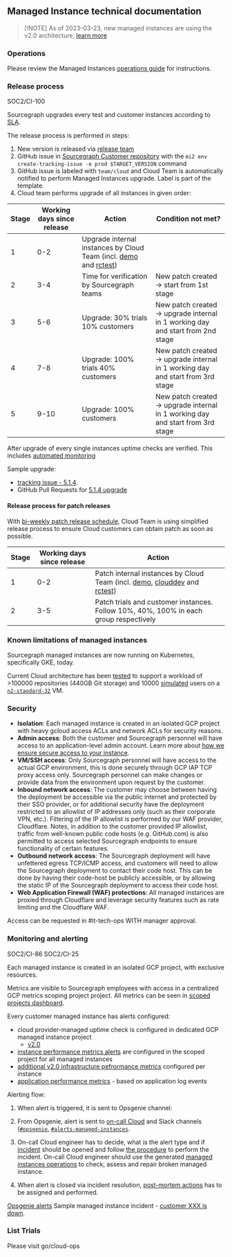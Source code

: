 ## Managed Instance technical documentation

> [!NOTE] As of 2023-03-23, new managed instances are using the v2.0 architecture, [learn more](./v2.0/index.md)

### Operations

Please review the Managed Instances [operations guide](./v2.0/index.md) for instructions.

### Release process

<span class="badge badge-note">SOC2/CI-100</span>

Sourcegraph upgrades every test and customer instances according to [SLA](#slas-for-managed-instances).

The release process is performed in steps:

1. New version is released via [release team](../../engineering/teams/release/team/index.md)
2. GitHub issue in [Sourcegraph Customer repository](https://github.com/sourcegraph/customer) with the `mi2 env create-tracking-issue -e prod $TARGET_VERSION` command
3. GitHub issue is labeled with `team/cloud` and Cloud Team is automatically notified to perform Managed Instances upgrade. Label is part of the template.
4. Cloud team performs upgrade of all instances in given order:

| Stage | Working days since release | Action                                                                                                                               | Condition not met?                                                              |
| ----- | -------------------------- | ------------------------------------------------------------------------------------------------------------------------------------ | ------------------------------------------------------------------------------- |
| 1     | 0-2                        | Upgrade internal instances by Cloud Team (incl. [demo](https://demo.sourcegraph.com/) and [rctest](https://rctest.sourcegraph.com/)) |
| 2     | 3-4                        | Time for verification by Sourcegraph teams                                                                                           | New patch created -> start from 1st stage                                       |
| 3     | 5-6                        | Upgrade: 30% trials 10% customers                                                                                                    | New patch created -> upgrade internal in 1 working day and start from 2nd stage |
| 4     | 7-8                        | Upgrade: 100% trials 40% customers                                                                                                   | New patch created -> upgrade internal in 1 working day and start from 3rd stage |
| 5     | 9-10                       | Upgrade: 100% customers                                                                                                              | New patch created -> upgrade internal in 1 working day and start from 3rd stage |

After upgrade of every single instances uptime checks are verified. This includes [automated monitoring](#monitoring-and-alerting)

Sample upgrade:

- [tracking issue - 5.1.4](https://github.com/sourcegraph/customer/issues/2251).
- GitHub Pull Requests for [5.1.4 upgrade](https://github.com/sourcegraph/cloud/pulls?q=is%3Apr+is%3Aclosed+label%3Ami-upgrade+5.1.4)

#### Release process for patch releases

With [bi-weekly patch release schedule](../../engineering/dev/process/releases/index.md#patch-schedule), Cloud Team is using simplified release process to ensure Cloud customers can obtain patch as soon as possible.

| Stage | Working days since release | Action                                                                                                                                                                            |
| ----- | -------------------------- | --------------------------------------------------------------------------------------------------------------------------------------------------------------------------------- |
| 1     | 0-2                        | Patch internal instances by Cloud Team (incl. [demo](https://demo.sourcegraph.com/), [clouddev](https://clouddev.sourcegraph.com/) and [rctest](https://rctest.sourcegraph.com/)) |
| 2     | 3-5                        | Patch trials and customer instances. Follow 10%, 40%, 100% in each group respectively                                                                                                                                              |

### Known limitations of managed instances

Sourcegraph managed instances are now running on Kubernetes, specifically GKE, today.

Current Cloud architecture has been [tested](./scalability_testing.md) to support a workload of >100000 repositories (440GB Git storage) and 10000 [simulated](https://github.com/sourcegraph/k6) users on a [`n2-standard-32`](https://cloud.google.com/compute/docs/general-purpose-machines#n2-standard) VM.

### Security

- **Isolation**: Each managed instance is created in an isolated GCP project with heavy gcloud access ACLs and network ACLs for security reasons.
- **Admin access**: Both the customer and Sourcegraph personnel will have access to an application-level admin account. Learn more about [how we ensure secure access to your instance](./oidc_site_admin.md).
- **VM/SSH access**: Only Sourcegraph personnel will have access to the actual GCP environment, this is done securely through GCP IAP TCP proxy access only. Sourcegraph personnel can make changes or provide data from the environment upon request by the customer.
- **Inbound network access**: The customer may choose between having the deployment be accessible via the public internet and protected by their SSO provider, or for additional security have the deployment restricted to an allowlist of IP addresses only (such as their corporate VPN, etc.). Filtering of the IP allowlist is performed by our WAF provider, Cloudflare. Notes, in addition to the customer provided IP allowlist, traffic from well-known public code hosts (e.g. GitHub.com) is also permitted to access selected Sourcegraph endpoints to ensure functionality of certain features.
- **Outbound network access**: The Sourcegraph deployment will have unfettered egress TCP/ICMP access, and customers will need to allow the
  Sourcegraph deployment to contact their code host. This can be done by having their code-host be publicly accessible, or by allowing the static IP of the Sourcegraph deployment to access their code host.
- **Web Application Firewall (WAF) protections**: All managed instances are proxied through Cloudflare and leverage security features such as rate limiting and the Cloudflare WAF.

Access can be requested in #it-tech-ops WITH manager approval.

### Monitoring and alerting

<span class="badge badge-note">SOC2/CI-86</span>
<span class="badge badge-note">SOC2/CI-25</span>

Each managed instance is created in an isolated GCP project, with exclusive resources.

Metrics are visible to Sourcegraph employees with access in a centralized GCP metrics scoping project project. All metrics can be seen in [scoped projects dashboard](https://console.cloud.google.com/monitoring/dashboards/builder/5b5a0be8-d90b-42d8-9271-46366d8af285?project=sourcegraph-managed-monitoring).

Every customer managed instance has alerts configured:

- cloud provider-managed uptime check is configured in dedicated GCP managed instance project
  - [v2.0](https://github.com/sourcegraph/controller/blob/0091a3b6fdad81297580499f26764befb7b72d21/internal/resource/monitoring/monitoring.go#L76-L114)
- [instance performance metrics alerts](https://sourcegraph.sourcegraph.com/github.com/sourcegraph/controller/-/blob/internal/resource/monitoring/monitoring.go?L727) are configured in the scoped project for all managed instances
- [additional v2.0 infrastructure pefrormance metrics](https://sourcegraph.sourcegraph.com/github.com/sourcegraph/controller/-/blob/internal/resource/monitoring/monitoring.go?L218) configured per instance
- [application performance metrics](https://sourcegraph.sourcegraph.com/github.com/sourcegraph/controller/-/blob/internal/resource/monitoring/monitoring.go?L513) - based on application log events

Alerting flow:

1. When alert is triggered, it is sent to Opsgenie channel:

2. From Opsgenie, alert is sent to [on-call Cloud](../index.md#on-call) and Slack channels ([`#opsgenie`](https://sourcegraph.slack.com/archives/C0J618TTM), [`#alerts-managed-instances`](https://sourcegraph.slack.com/archives/C017SLJGA2Z).

3. On-call Cloud engineer has to decide, what is the alert type and if [incident](../../engineering/dev/process/incidents/index.md) should be opened and follow [the procedure](../../engineering/dev/process/incidents/#process) to perform the incident. On-call Cloud engineer should use the generated [managed instances operations](./v2.0/index.md#how-to-work-with-cloud-instances) to check, assess and repair broken managed instance.

4. When alert is closed via incident resolution, [post-mortem actions](../../engineering/dev/process/incidents/#post-mortem) has to be assigned and performed.

[Opsgenie alerts](https://sourcegraph.app.opsgenie.com/alert)
Sample managed instance incident - [customer XXX is down](https://app.incident.io/incidents/102).

### List Trials

Please visit go/cloud-ops
